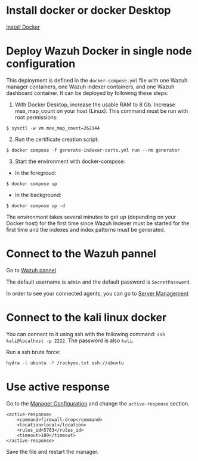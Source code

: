 # Install docker or docker Desktop
[Install Docker](https://docs.docker.com/engine/install/)

# Deploy Wazuh Docker in single node configuration

This deployment is defined in the `docker-compose.yml` file with one Wazuh manager containers, one Wazuh indexer containers, and one Wazuh dashboard container. It can be deployed by following these steps: 

1) With Docker Desktop, increase the usable RAM to 8 Gb. Increase max_map_count on your host (Linux). This command must be run with root permissions:
```
$ sysctl -w vm.max_map_count=262144
```
2) Run the certificate creation script:
```
$ docker compose -f generate-indexer-certs.yml run --rm generator
```
3) Start the environment with docker-compose:

- In the foregroud:
```
$ docker compose up
```
- In the background:
```
$ docker compose up -d
```

The environment takes several minutes to get up (depending on your Docker host) for the first time since Wazuh Indexer must be started for the first time and the indexes and index patterns must be generated.

# Connect to the Wazuh pannel
Go to [Wazuh pannel](https://localhost)

The default username is `admin` and the default password is `SecretPassword`.

In order to see your connected agents, you can go to [Server Management]()

# Connect to the kali linux docker
You can connect to it using ssh with the following command: `ssh kali@localhost -p 2222`. The password is also `kali`.

Run a ssh brute force: 
```bash
hydra -l ubuntu -P /rockyou.txt ssh://ubuntu
```

# Use active response
Go to the [Manager Configuration](https://localhost/app/settings#/manager/?tab=configuration) and change the `active-response` section.

```
<active-response>
    <command>firewall-drop</command>
    <location>local</location>
    <rules_id>5763</rules_id>
    <timeout>180</timeout>
</active-response>
```

Save the file and restart the manager.
